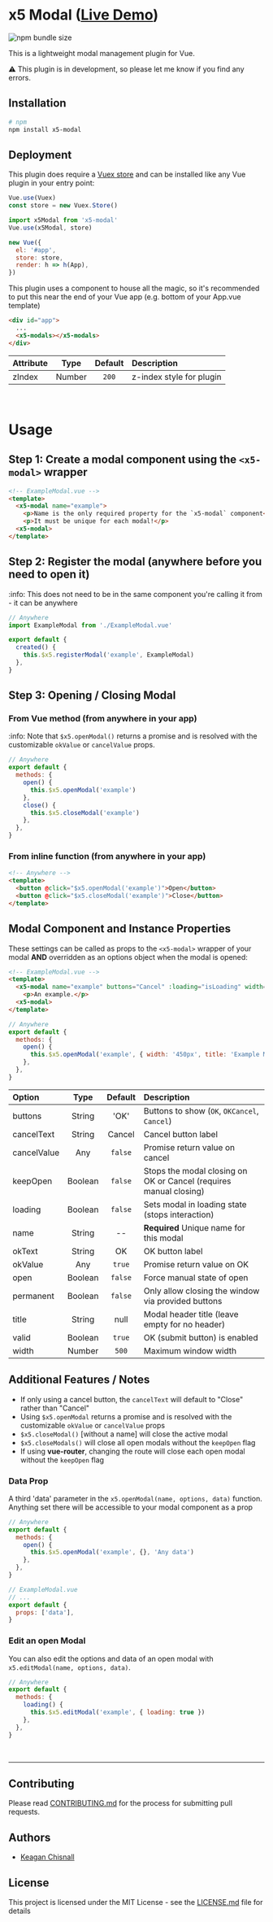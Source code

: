 # x5 Modal ([Live Demo](https://xon52.github.io/x5-modal))

![npm bundle size](https://img.shields.io/bundlephobia/minzip/x5-modal)

This is a lightweight modal management plugin for Vue.

:warning: This plugin is in development, so please let me know if you find any errors.

## Installation

```bash
# npm
npm install x5-modal
```

## Deployment

This plugin does require a [Vuex store](https://vuex.vuejs.org/) and can be installed like any Vue plugin in your entry
point:

```js
Vue.use(Vuex)
const store = new Vuex.Store()

import x5Modal from 'x5-modal'
Vue.use(x5Modal, store)

new Vue({
  el: '#app',
  store: store,
  render: h => h(App),
})
```

This plugin uses a component to house all the magic, so it's recommended to put this near the end of your Vue app (e.g.
bottom of your App.vue template)

```html
<div id="app">
  ...
  <x5-modals></x5-modals>
</div>
```

| Attribute |  Type  | Default | Description              |
| :-------- | :----: | :-----: | :----------------------- |
| zIndex    | Number |  `200`  | z-index style for plugin |

<br>

# Usage

## Step 1: Create a modal component using the `<x5-modal>` wrapper

```html
<!-- ExampleModal.vue -->
<template>
  <x5-modal name="example">
    <p>Name is the only required property for the `x5-modal` component</p>
    <p>It must be unique for each modal!</p>
  <x5-modal>
</template>
```

## Step 2: Register the modal (anywhere before you need to open it)

:info: This does not need to be in the same component you're calling it from - it can be anywhere

```js
// Anywhere
import ExampleModal from './ExampleModal.vue'

export default {
  created() {
    this.$x5.registerModal('example', ExampleModal)
  },
}
```

## Step 3: Opening / Closing Modal

### From Vue method (from anywhere in your app)

:info: Note that `$x5.openModal()` returns a promise and is resolved with the customizable `okValue` or `cancelValue`
props.

```js
// Anywhere
export default {
  methods: {
    open() {
      this.$x5.openModal('example')
    },
    close() {
      this.$x5.closeModal('example')
    },
  },
}
```

### From inline function (from anywhere in your app)

```html
<!-- Anywhere -->
<template>
  <button @click="$x5.openModal('example')">Open</button>
  <button @click="$x5.closeModal('example')">Close</button>
</template>
```

## Modal Component and Instance Properties

These settings can be called as props to the `<x5-modal>` wrapper of your modal **AND** overridden as an options object
when the modal is opened:

```html
<!-- ExampleModal.vue -->
<template>
  <x5-modal name="example" buttons="Cancel" :loading="isLoading" width="300px">
    <p>An example.</p>
  <x5-modal>
</template>
```

```js
// Anywhere
export default {
  methods: {
    open() {
      this.$x5.openModal('example', { width: '450px', title: 'Example Modal' })
    },
  },
}
```

| Option      |  Type   | Default | Description                                                       |
| :---------- | :-----: | :-----: | :---------------------------------------------------------------- |
| buttons     | String  |  'OK'   | Buttons to show (`OK`, `OKCancel`, `Cancel`)                      |
| cancelText  | String  | Cancel  | Cancel button label                                               |
| cancelValue |   Any   | `false` | Promise return value on cancel                                    |
| keepOpen    | Boolean | `false` | Stops the modal closing on OK or Cancel (requires manual closing) |
| loading     | Boolean | `false` | Sets modal in loading state (stops interaction)                   |
| name        | String  |   --    | **Required** Unique name for this modal                           |
| okText      | String  |   OK    | OK button label                                                   |
| okValue     |   Any   | `true`  | Promise return value on OK                                        |
| open        | Boolean | `false` | Force manual state of open                                        |
| permanent   | Boolean | `false` | Only allow closing the window via provided buttons                |
| title       | String  |  null   | Modal header title (leave empty for no header)                    |
| valid       | Boolean | `true`  | OK (submit button) is enabled                                     |
| width       | Number  |  `500`  | Maximum window width                                              |

## Additional Features / Notes

- If only using a cancel button, the `cancelText` will default to "Close" rather than "Cancel"
- Using `$x5.openModal` returns a promise and is resolved with the customizable `okValue` or `cancelValue` props
- `$x5.closeModal()` [without a name] will close the active modal
- `$x5.closeModals()` will close all open modals without the `keepOpen` flag
- If using **vue-router**, changing the route will close each open modal without the `keepOpen` flag

### Data Prop

A third 'data' parameter in the `x5.openModal(name, options, data)` function. Anything set there will be accessible to
your modal component as a prop

```js
// Anywhere
export default {
  methods: {
    open() {
      this.$x5.openModal('example', {}, 'Any data')
    },
  },
}
```

```js
// ExampleModal.vue
// ...
export default {
  props: ['data'],
}
```

### Edit an open Modal

You can also edit the options and data of an open modal with `x5.editModal(name, options, data)`.

```js
// Anywhere
export default {
  methods: {
    loading() {
      this.$x5.editModal('example', { loading: true })
    },
  },
}
```

<br>

---

## Contributing

Please read [CONTRIBUTING.md](./CONTRIBUTING.md) for the process for submitting pull requests.

## Authors

- [Keagan Chisnall](https://github.com/xon52)

## License

This project is licensed under the MIT License - see the [LICENSE.md](LICENSE.md) file for details
